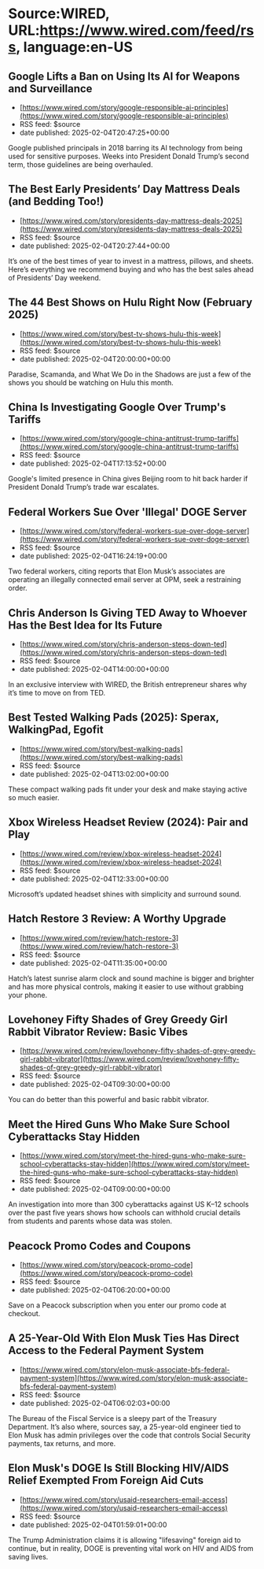 # Source:WIRED, URL:https://www.wired.com/feed/rss, language:en-US

## Google Lifts a Ban on Using Its AI for Weapons and Surveillance
 - [https://www.wired.com/story/google-responsible-ai-principles](https://www.wired.com/story/google-responsible-ai-principles)
 - RSS feed: $source
 - date published: 2025-02-04T20:47:25+00:00

Google published principals in 2018 barring its AI technology from being used for sensitive purposes. Weeks into President Donald Trump’s second term, those guidelines are being overhauled.

## The Best Early Presidents’ Day Mattress Deals (and Bedding Too!)
 - [https://www.wired.com/story/presidents-day-mattress-deals-2025](https://www.wired.com/story/presidents-day-mattress-deals-2025)
 - RSS feed: $source
 - date published: 2025-02-04T20:27:44+00:00

It’s one of the best times of year to invest in a mattress, pillows, and sheets. Here’s everything we recommend buying and who has the best sales ahead of Presidents’ Day weekend.

## The 44 Best Shows on Hulu Right Now (February 2025)
 - [https://www.wired.com/story/best-tv-shows-hulu-this-week](https://www.wired.com/story/best-tv-shows-hulu-this-week)
 - RSS feed: $source
 - date published: 2025-02-04T20:00:00+00:00

Paradise, Scamanda, and What We Do in the Shadows are just a few of the shows you should be watching on Hulu this month.

## China Is Investigating Google Over Trump's Tariffs
 - [https://www.wired.com/story/google-china-antitrust-trump-tariffs](https://www.wired.com/story/google-china-antitrust-trump-tariffs)
 - RSS feed: $source
 - date published: 2025-02-04T17:13:52+00:00

Google's limited presence in China gives Beijing room to hit back harder if President Donald Trump’s trade war escalates.

## Federal Workers Sue Over 'Illegal' DOGE Server
 - [https://www.wired.com/story/federal-workers-sue-over-doge-server](https://www.wired.com/story/federal-workers-sue-over-doge-server)
 - RSS feed: $source
 - date published: 2025-02-04T16:24:19+00:00

Two federal workers, citing reports that Elon Musk’s associates are operating an illegally connected email server at OPM, seek a restraining order.

## Chris Anderson Is Giving TED Away to Whoever Has the Best Idea for Its Future
 - [https://www.wired.com/story/chris-anderson-steps-down-ted](https://www.wired.com/story/chris-anderson-steps-down-ted)
 - RSS feed: $source
 - date published: 2025-02-04T14:00:00+00:00

In an exclusive interview with WIRED, the British entrepreneur shares why it’s time to move on from TED.

## Best Tested Walking Pads (2025): Sperax, WalkingPad, Egofit
 - [https://www.wired.com/story/best-walking-pads](https://www.wired.com/story/best-walking-pads)
 - RSS feed: $source
 - date published: 2025-02-04T13:02:00+00:00

These compact walking pads fit under your desk and make staying active so much easier.

## Xbox Wireless Headset Review (2024): Pair and Play
 - [https://www.wired.com/review/xbox-wireless-headset-2024](https://www.wired.com/review/xbox-wireless-headset-2024)
 - RSS feed: $source
 - date published: 2025-02-04T12:33:00+00:00

Microsoft’s updated headset shines with simplicity and surround sound.

## Hatch Restore 3 Review: A Worthy Upgrade
 - [https://www.wired.com/review/hatch-restore-3](https://www.wired.com/review/hatch-restore-3)
 - RSS feed: $source
 - date published: 2025-02-04T11:35:00+00:00

Hatch’s latest sunrise alarm clock and sound machine is bigger and brighter and has more physical controls, making it easier to use without grabbing your phone.

## Lovehoney Fifty Shades of Grey Greedy Girl Rabbit Vibrator Review: Basic Vibes
 - [https://www.wired.com/review/lovehoney-fifty-shades-of-grey-greedy-girl-rabbit-vibrator](https://www.wired.com/review/lovehoney-fifty-shades-of-grey-greedy-girl-rabbit-vibrator)
 - RSS feed: $source
 - date published: 2025-02-04T09:30:00+00:00

You can do better than this powerful and basic rabbit vibrator.

## Meet the Hired Guns Who Make Sure School Cyberattacks Stay Hidden
 - [https://www.wired.com/story/meet-the-hired-guns-who-make-sure-school-cyberattacks-stay-hidden](https://www.wired.com/story/meet-the-hired-guns-who-make-sure-school-cyberattacks-stay-hidden)
 - RSS feed: $source
 - date published: 2025-02-04T09:00:00+00:00

An investigation into more than 300 cyberattacks against US K–12 schools over the past five years shows how schools can withhold crucial details from students and parents whose data was stolen.

## Peacock Promo Codes and Coupons
 - [https://www.wired.com/story/peacock-promo-code](https://www.wired.com/story/peacock-promo-code)
 - RSS feed: $source
 - date published: 2025-02-04T06:20:00+00:00

Save on a Peacock subscription when you enter our promo code at checkout.

## A 25-Year-Old With Elon Musk Ties Has Direct Access to the Federal Payment System
 - [https://www.wired.com/story/elon-musk-associate-bfs-federal-payment-system](https://www.wired.com/story/elon-musk-associate-bfs-federal-payment-system)
 - RSS feed: $source
 - date published: 2025-02-04T06:02:03+00:00

The Bureau of the Fiscal Service is a sleepy part of the Treasury Department. It’s also where, sources say, a 25-year-old engineer tied to Elon Musk has admin privileges over the code that controls Social Security payments, tax returns, and more.

## Elon Musk's DOGE Is Still Blocking HIV/AIDS Relief Exempted From Foreign Aid Cuts
 - [https://www.wired.com/story/usaid-researchers-email-access](https://www.wired.com/story/usaid-researchers-email-access)
 - RSS feed: $source
 - date published: 2025-02-04T01:59:01+00:00

The Trump Administration claims it is allowing "lifesaving" foreign aid to continue, but in reality, DOGE is preventing vital work on HIV and AIDS from saving lives.

